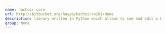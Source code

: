 ```yaml
---
name: hachoir-core
url: http://bitbucket.org/haypo/hachoir/wiki/Home
description: library written in Python which allows to see and edit a binary files field per field. URL : http://bitbucket.org/haypo/hachoir/wiki/Home Groups : None
group: None
---
```

